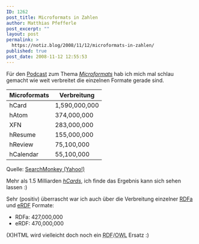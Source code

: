 ```yaml
---
ID: 1262
post_title: Microformats in Zahlen
author: Matthias Pfefferle
post_excerpt: ""
layout: post
permalink: >
  https://notiz.blog/2008/11/12/microformats-in-zahlen/
published: true
post_date: 2008-11-12 12:55:53
---
```

<!-- wp:paragraph -->
<p>Für den <a href="http://openweb.mixxt.de/networks/wiki/index.episode-5">Podcast</a> zum Thema <em><a href="http://microformats.org/wiki/Main_Page">Microformats</a></em> hab ich mich mal schlau gemacht wie weit verbreitet die einzelnen Formate gerade sind.</p>
<!-- /wp:paragraph -->

<!-- wp:table -->
<table class="wp-block-table">
	<thead>
		<tr>
			<th>Microformats</th>
			<th>Verbreitung</th>
		</tr>
	</thead>
	<tbody>
		<tr>
			<td>hCard</td>
			<td>1,590,000,000</td>
		</tr>
		<tr>
			<td>hAtom</td>
			<td>374,000,000</td>
		</tr>
		<tr>
			<td>XFN</td>
			<td>283,000,000</td>
		</tr>
		<tr>
			<td>hResume</td>
			<td>155,000,000</td>
		</tr>
		<tr>
			<td>hReview</td>
			<td>75,100,000</td>
		</tr>
		<tr>
			<td>hCalendar</td>
			<td>55,100,000</td>
		</tr>
	</tbody>
</table>
<!-- /wp:table -->

<!-- wp:paragraph -->
<p>Quelle: <a href="https://notiz.blog/2008/06/05/monkey-finds-microformats/">SearchMonkey (Yahoo!)</a> </p>
<!-- /wp:paragraph -->

<!-- wp:paragraph -->
<p>Mehr als 1.5 Milliarden <em><a href="http://microformats.org/wiki/hCard">hCards</a></em>, ich finde das Ergebnis kann sich sehen lassen :)</p>
<!-- /wp:paragraph -->

<!-- wp:paragraph -->
<p>Sehr (positiv) überrascht war ich auch über die Verbreitung einzelner <a href="http://www.w3.org/TR/xhtml-rdfa-primer/">RDFa</a> und <a href="http://getsemantic.com/wiki/ERDF">eRDF</a> Formate:</p>
<!-- /wp:paragraph -->

<!-- wp:list -->
<ul>
	<li>RDFa: 427,000,000</li>
	<li>eRDF: 470,000,000</li>
</ul>
<!-- /wp:list -->

<!-- wp:paragraph -->
<p>(X)HTML wird vielleicht doch noch ein <abbr title="Resource Description Framework">RDF</abbr>/<abbr title="Web Ontology Language">OWL</abbr> Ersatz :)</p>
<!-- /wp:paragraph -->